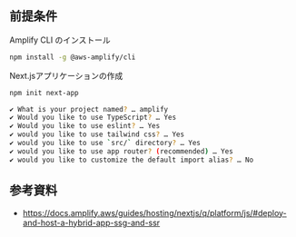 ## 前提条件

Amplify CLI のインストール

```sh
npm install -g @aws-amplify/cli
```

Next.jsアプリケーションの作成

```sh
npm init next-app

✔ What is your project named? … amplify
✔ Would you like to use TypeScript? … Yes
✔ Would you like to use eslint? … Yes
✔ would you like to use tailwind css? … Yes
✔ would you like to use `src/` directory? … Yes
✔ would you like to use app router? (recommended) … Yes
✔ would you like to customize the default import alias? … No
```

## 参考資料

- https://docs.amplify.aws/guides/hosting/nextjs/q/platform/js/#deploy-and-host-a-hybrid-app-ssg-and-ssr
